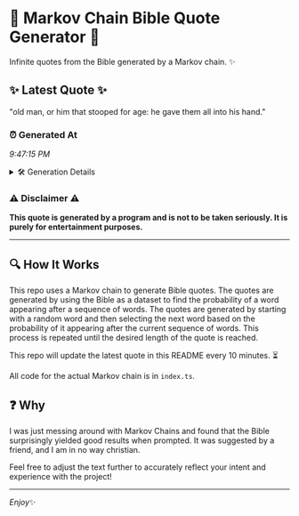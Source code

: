 # 📖 Markov Chain Bible Quote Generator 📖

Infinite quotes from the Bible generated by a Markov chain. ✨

## ✨ Latest Quote ✨
"old man, or him that stooped for age: he gave them all into his hand."

### ⏰ Generated At
*9:47:15 PM*

<details>
    <summary>🛠️ Generation Details</summary>
    <p>
        <strong>🌱 Seed:</strong> old<br>
        <strong>🔄 Iterations:</strong> 14<br>
        <strong>📜 Context History:</strong><br>[ old ]: man,<br>[ old, man, ]: or<br>[ old, man,, or ]: him<br>[ old, man,, or, him ]: that<br>[ old, man,, or, him, that ]: stooped<br>[ old, man,, or, him, that, stooped ]: for<br>[ man,, or, him, that, stooped, for ]: age:<br>[ or, him, that, stooped, for, age: ]: he<br>[ him, that, stooped, for, age:, he ]: gave<br>[ that, stooped, for, age:, he, gave ]: them<br>[ stooped, for, age:, he, gave, them ]: all<br>[ for, age:, he, gave, them, all ]: into<br>[ age:, he, gave, them, all, into ]: his<br>[ he, gave, them, all, into, his ]: hand.<br>
    </p>
</details>

### ⚠️ Disclaimer ⚠️
**This quote is generated by a program and is not to be taken seriously. It is purely for entertainment purposes.**

---

## 🔍 How It Works

This repo uses a Markov chain to generate Bible quotes. The quotes are generated by using the Bible as a dataset to find the probability of a word appearing after a sequence of words. The quotes are generated by starting with a random word and then selecting the next word based on the probability of it appearing after the current sequence of words. This process is repeated until the desired length of the quote is reached.

This repo will update the latest quote in this README every 10 minutes. ⏳

All code for the actual Markov chain is in `index.ts`.

## ❓ Why

I was just messing around with Markov Chains and found that the Bible surprisingly yielded good results when prompted. 
It was suggested by a friend, and I am in no way christian.

Feel free to adjust the text further to accurately reflect your intent and experience with the project!

---

*Enjoy*✨
